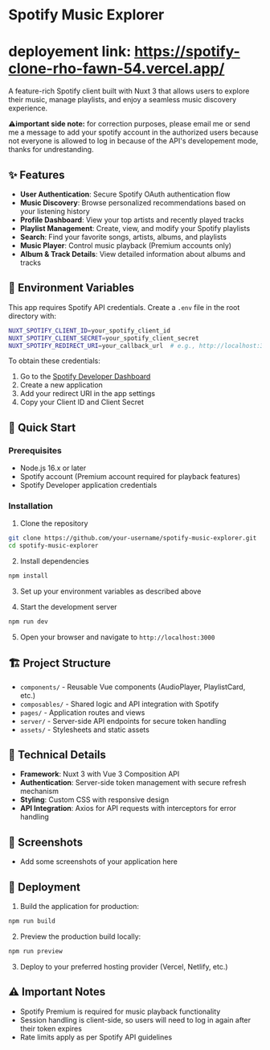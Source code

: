 # Spotify Music Explorer
# deployement link: https://spotify-clone-rho-fawn-54.vercel.app/

A feature-rich Spotify client built with Nuxt 3 that allows users to explore their music, manage playlists, and enjoy a seamless music discovery experience.

⚠️**important side note:** for correction purposes, please email me or send me a message to add your spotify account in the authorized users because not everyone is allowed to log in because of the API's developement mode, thanks for undrestanding.

## ✨ Features

- **User Authentication**: Secure Spotify OAuth authentication flow
- **Music Discovery**: Browse personalized recommendations based on your listening history
- **Profile Dashboard**: View your top artists and recently played tracks
- **Playlist Management**: Create, view, and modify your Spotify playlists
- **Search**: Find your favorite songs, artists, albums, and playlists
- **Music Player**: Control music playback (Premium accounts only)
- **Album & Track Details**: View detailed information about albums and tracks

## 🔐 Environment Variables

This app requires Spotify API credentials. Create a `.env` file in the root directory with:

```bash
NUXT_SPOTIFY_CLIENT_ID=your_spotify_client_id
NUXT_SPOTIFY_CLIENT_SECRET=your_spotify_client_secret
NUXT_SPOTIFY_REDIRECT_URI=your_callback_url  # e.g., http://localhost:3000/callback
```

To obtain these credentials:
1. Go to the [Spotify Developer Dashboard](https://developer.spotify.com/dashboard/applications)
2. Create a new application
3. Add your redirect URI in the app settings
4. Copy your Client ID and Client Secret

## 🚀 Quick Start

### Prerequisites
- Node.js 16.x or later
- Spotify account (Premium account required for playback features)
- Spotify Developer application credentials

### Installation

1. Clone the repository
```bash
git clone https://github.com/your-username/spotify-music-explorer.git
cd spotify-music-explorer
```

2. Install dependencies
```bash
npm install
```

3. Set up your environment variables as described above

4. Start the development server
```bash
npm run dev
```

5. Open your browser and navigate to `http://localhost:3000`

## 🏗️ Project Structure

- `components/` - Reusable Vue components (AudioPlayer, PlaylistCard, etc.)
- `composables/` - Shared logic and API integration with Spotify
- `pages/` - Application routes and views
- `server/` - Server-side API endpoints for secure token handling
- `assets/` - Stylesheets and static assets

## 🔧 Technical Details

- **Framework**: Nuxt 3 with Vue 3 Composition API
- **Authentication**: Server-side token management with secure refresh mechanism
- **Styling**: Custom CSS with responsive design
- **API Integration**: Axios for API requests with interceptors for error handling

## 📱 Screenshots

- Add some screenshots of your application here

## 🚀 Deployment

1. Build the application for production:
```bash
npm run build
```

2. Preview the production build locally:
```bash
npm run preview
```

3. Deploy to your preferred hosting provider (Vercel, Netlify, etc.)

## ⚠️ Important Notes

- Spotify Premium is required for music playback functionality
- Session handling is client-side, so users will need to log in again after their token expires
- Rate limits apply as per Spotify API guidelines

